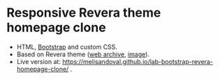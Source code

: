 # Responsive Revera theme homepage clone

- HTML, [Bootstrap](https://getbootstrap.com/) and custom CSS.
- Based on Revera theme ([web archive](https://web.archive.org/web/20180109051150/http://demo.fabthemes.com/revera/), [image](https://i.imgur.com/3y7yay8.png)).
- Live version at: https://melisandoval.github.io/lab-bootstrap-revera-homepage-clone/ .
